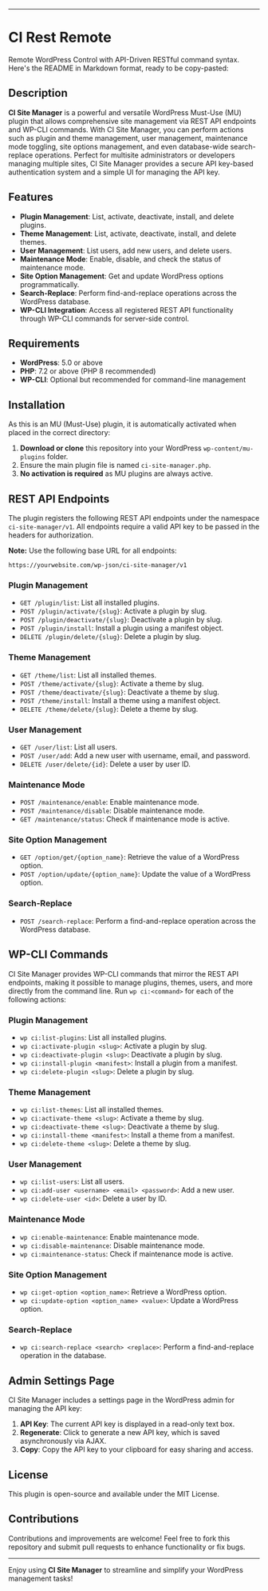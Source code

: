 
---

# CI Rest Remote
Remote WordPress Control with API-Driven RESTful command syntax.
Here's the README in Markdown format, ready to be copy-pasted:

## Description
**CI Site Manager** is a powerful and versatile WordPress Must-Use (MU) plugin that allows comprehensive site management via REST API endpoints and WP-CLI commands. With CI Site Manager, you can perform actions such as plugin and theme management, user management, maintenance mode toggling, site options management, and even database-wide search-replace operations. Perfect for multisite administrators or developers managing multiple sites, CI Site Manager provides a secure API key-based authentication system and a simple UI for managing the API key.

## Features
- **Plugin Management**: List, activate, deactivate, install, and delete plugins.
- **Theme Management**: List, activate, deactivate, install, and delete themes.
- **User Management**: List users, add new users, and delete users.
- **Maintenance Mode**: Enable, disable, and check the status of maintenance mode.
- **Site Option Management**: Get and update WordPress options programmatically.
- **Search-Replace**: Perform find-and-replace operations across the WordPress database.
- **WP-CLI Integration**: Access all registered REST API functionality through WP-CLI commands for server-side control.

## Requirements
- **WordPress**: 5.0 or above
- **PHP**: 7.2 or above (PHP 8 recommended)
- **WP-CLI**: Optional but recommended for command-line management

## Installation
As this is an MU (Must-Use) plugin, it is automatically activated when placed in the correct directory:

1. **Download or clone** this repository into your WordPress `wp-content/mu-plugins` folder.
2. Ensure the main plugin file is named `ci-site-manager.php`.
3. **No activation is required** as MU plugins are always active.

## REST API Endpoints

The plugin registers the following REST API endpoints under the namespace `ci-site-manager/v1`. All endpoints require a valid API key to be passed in the headers for authorization.

**Note:** Use the following base URL for all endpoints:
```
https://yourwebsite.com/wp-json/ci-site-manager/v1
```

### Plugin Management
- `GET /plugin/list`: List all installed plugins.
- `POST /plugin/activate/{slug}`: Activate a plugin by slug.
- `POST /plugin/deactivate/{slug}`: Deactivate a plugin by slug.
- `POST /plugin/install`: Install a plugin using a manifest object.
- `DELETE /plugin/delete/{slug}`: Delete a plugin by slug.

### Theme Management
- `GET /theme/list`: List all installed themes.
- `POST /theme/activate/{slug}`: Activate a theme by slug.
- `POST /theme/deactivate/{slug}`: Deactivate a theme by slug.
- `POST /theme/install`: Install a theme using a manifest object.
- `DELETE /theme/delete/{slug}`: Delete a theme by slug.

### User Management
- `GET /user/list`: List all users.
- `POST /user/add`: Add a new user with username, email, and password.
- `DELETE /user/delete/{id}`: Delete a user by user ID.

### Maintenance Mode
- `POST /maintenance/enable`: Enable maintenance mode.
- `POST /maintenance/disable`: Disable maintenance mode.
- `GET /maintenance/status`: Check if maintenance mode is active.

### Site Option Management
- `GET /option/get/{option_name}`: Retrieve the value of a WordPress option.
- `POST /option/update/{option_name}`: Update the value of a WordPress option.

### Search-Replace
- `POST /search-replace`: Perform a find-and-replace operation across the WordPress database.

## WP-CLI Commands

CI Site Manager provides WP-CLI commands that mirror the REST API endpoints, making it possible to manage plugins, themes, users, and more directly from the command line. Run `wp ci:<command>` for each of the following actions:

### Plugin Management
- `wp ci:list-plugins`: List all installed plugins.
- `wp ci:activate-plugin <slug>`: Activate a plugin by slug.
- `wp ci:deactivate-plugin <slug>`: Deactivate a plugin by slug.
- `wp ci:install-plugin <manifest>`: Install a plugin from a manifest.
- `wp ci:delete-plugin <slug>`: Delete a plugin by slug.

### Theme Management
- `wp ci:list-themes`: List all installed themes.
- `wp ci:activate-theme <slug>`: Activate a theme by slug.
- `wp ci:deactivate-theme <slug>`: Deactivate a theme by slug.
- `wp ci:install-theme <manifest>`: Install a theme from a manifest.
- `wp ci:delete-theme <slug>`: Delete a theme by slug.

### User Management
- `wp ci:list-users`: List all users.
- `wp ci:add-user <username> <email> <password>`: Add a new user.
- `wp ci:delete-user <id>`: Delete a user by ID.

### Maintenance Mode
- `wp ci:enable-maintenance`: Enable maintenance mode.
- `wp ci:disable-maintenance`: Disable maintenance mode.
- `wp ci:maintenance-status`: Check if maintenance mode is active.

### Site Option Management
- `wp ci:get-option <option_name>`: Retrieve a WordPress option.
- `wp ci:update-option <option_name> <value>`: Update a WordPress option.

### Search-Replace
- `wp ci:search-replace <search> <replace>`: Perform a find-and-replace operation in the database.

## Admin Settings Page

CI Site Manager includes a settings page in the WordPress admin for managing the API key:

1. **API Key**: The current API key is displayed in a read-only text box.
2. **Regenerate**: Click to generate a new API key, which is saved asynchronously via AJAX.
3. **Copy**: Copy the API key to your clipboard for easy sharing and access.

## License
This plugin is open-source and available under the MIT License.

## Contributions
Contributions and improvements are welcome! Feel free to fork this repository and submit pull requests to enhance functionality or fix bugs.

---

Enjoy using **CI Site Manager** to streamline and simplify your WordPress management tasks!